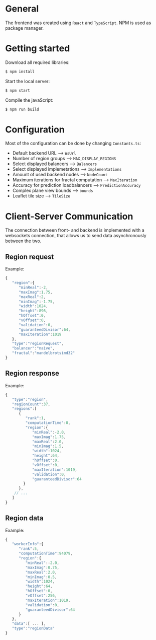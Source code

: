 # General
The frontend was created using `React` and `TypeScript`.
NPM is used as package manager.

# Getting started
Download all required libraries:

```bash
$ npm install
```

Start the local server:

```bash
$ npm start
```

Compile the javaScript:

```bash
$ npm run build
```

# Configuration

Most of the configuration can be done by changing `Constants.ts`:

* Default backend URL --> `WsUrl`
* Number of region groups --> `MAX_DISPLAY_REGIONS`
* Select displayed balancers --> `Balancers`
* Select displayed implemetations --> `Implementations`
* Amount of used backend nodes --> `NodeCount`
* Maximum iterations for fractal computation --> `MaxIteration`
* Accuracy for prediction loadbalancers --> `PredictionAccuracy`
* Complex plane view bounds --> `bounds`
* Leaflet tile size --> `TileSize`

# Client-Server Communication
The connection between front- and backend is implemented with a websockets connection, that allows us to send data asynchronously between the two.

## Region request

Example:
```js
{  
   "region":{  
      "minReal":-2,
      "maxImag":1.75,
      "maxReal":2,
      "minImag":-1.75,
      "width":1024,
      "height":896,
      "hOffset":0,
      "vOffset":0,
      "validation":0,
      "guaranteedDivisor":64,
      "maxIteration":1019
   },
   "type":"regionRequest",
   "balancer":"naive",
   "fractal":"mandelbrotsimd32"
}
```

## Region response

Example:
```js
{
   "type":"region",
   "regionCount":37,
   "regions":[
      {
         "rank":1,
         "computationTime":0,
         "region":{
            "minReal":-2.0,
            "maxImag":1.75,
            "maxReal":2.0,
            "minImag":1.5,
            "width":1024,
            "height":64,
            "hOffset":0,
            "vOffset":0,
            "maxIteration":1019,
            "validation":0,
            "guaranteedDivisor":64
        }
      },
    // ...
   ]
}
```

## Region data

Example:

```js
{
   "workerInfo":{
      "rank":5,
      "computationTime":94079,
      "region":{
         "minReal":-2.0,
         "maxImag":0.75,
         "maxReal":2.0,
         "minImag":0.5,
         "width":1024,
         "height":64,
         "hOffset":0,
         "vOffset":256,
         "maxIteration":1019,
         "validation":0,
         "guaranteedDivisor":64
      }
   },
   "data":[ ... ],
   "type":"regionData"
}
```